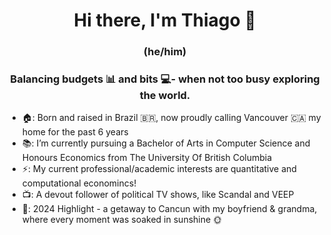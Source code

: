 <h1 align="center"> Hi there, I'm Thiago 🙉 </h2>

<h3 align="center"> (he/him) </h3>
<h3 align="center"> Balancing budgets 📊 and bits 💻- when not too busy exploring the world. </h3>

- 🏠: Born and raised in Brazil 🇧🇷, now proudly calling Vancouver 🇨🇦 my home for the past 6 years
- 📚: I’m currently pursuing a Bachelor of Arts in Computer Science and Honours Economics from The University Of British Columbia
- ⚡: My current professional/academic interests are quantitative and computational economincs!
- 📺: A devout follower of political TV shows, like Scandal and VEEP
- 🌴: 2024 Highlight - a getaway to Cancun with my boyfriend & grandma, where every moment was soaked in sunshine 🌞

<!--
**thiagoamin/thiagoamin** is a ✨ _special_ ✨ repository because its `README.md` (this file) appears on your GitHub profile.

Here are some ideas to get you started:

- 🔭 I’m currently working on ...
- 🌱 I’m currently learning ...
- 👯 I’m looking to collaborate on ...
- 🤔 I’m looking for help with ...
- 💬 Ask me about ...
- 📫 How to reach me: ...
- 😄 Pronouns: ...
- ⚡ Fun fact: ...
-->
